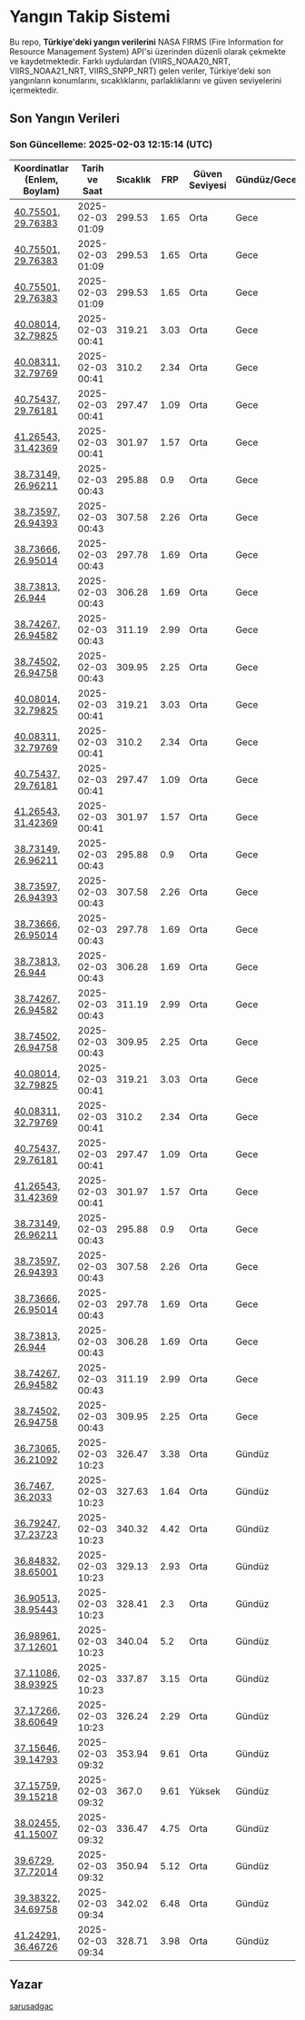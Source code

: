 # Yangın Takip Sistemi

Bu repo, **Türkiye'deki yangın verilerini** NASA FIRMS (Fire Information for Resource Management System) API'si üzerinden düzenli olarak çekmekte ve kaydetmektedir. Farklı uydulardan (VIIRS_NOAA20_NRT, VIIRS_NOAA21_NRT, VIIRS_SNPP_NRT) gelen veriler, Türkiye'deki son yangınların konumlarını, sıcaklıklarını, parlaklıklarını ve güven seviyelerini içermektedir.

## Son Yangın Verileri
### Son Güncelleme: 2025-02-03 12:15:14 (UTC)

| Koordinatlar (Enlem, Boylam) | Tarih ve Saat | Sıcaklık | FRP | Güven Seviyesi | Gündüz/Gece |
|-----------------------------|----------------|----------|-----|----------------|-------------|
| [40.75501, 29.76383](https://www.google.com/maps?q=40.75501,29.76383) | 2025-02-03 01:09 | 299.53 | 1.65 | Orta | Gece |
| [40.75501, 29.76383](https://www.google.com/maps?q=40.75501,29.76383) | 2025-02-03 01:09 | 299.53 | 1.65 | Orta | Gece |
| [40.75501, 29.76383](https://www.google.com/maps?q=40.75501,29.76383) | 2025-02-03 01:09 | 299.53 | 1.65 | Orta | Gece |
| [40.08014, 32.79825](https://www.google.com/maps?q=40.08014,32.79825) | 2025-02-03 00:41 | 319.21 | 3.03 | Orta | Gece |
| [40.08311, 32.79769](https://www.google.com/maps?q=40.08311,32.79769) | 2025-02-03 00:41 | 310.2 | 2.34 | Orta | Gece |
| [40.75437, 29.76181](https://www.google.com/maps?q=40.75437,29.76181) | 2025-02-03 00:41 | 297.47 | 1.09 | Orta | Gece |
| [41.26543, 31.42369](https://www.google.com/maps?q=41.26543,31.42369) | 2025-02-03 00:41 | 301.97 | 1.57 | Orta | Gece |
| [38.73149, 26.96211](https://www.google.com/maps?q=38.73149,26.96211) | 2025-02-03 00:43 | 295.88 | 0.9 | Orta | Gece |
| [38.73597, 26.94393](https://www.google.com/maps?q=38.73597,26.94393) | 2025-02-03 00:43 | 307.58 | 2.26 | Orta | Gece |
| [38.73666, 26.95014](https://www.google.com/maps?q=38.73666,26.95014) | 2025-02-03 00:43 | 297.78 | 1.69 | Orta | Gece |
| [38.73813, 26.944](https://www.google.com/maps?q=38.73813,26.944) | 2025-02-03 00:43 | 306.28 | 1.69 | Orta | Gece |
| [38.74267, 26.94582](https://www.google.com/maps?q=38.74267,26.94582) | 2025-02-03 00:43 | 311.19 | 2.99 | Orta | Gece |
| [38.74502, 26.94758](https://www.google.com/maps?q=38.74502,26.94758) | 2025-02-03 00:43 | 309.95 | 2.25 | Orta | Gece |
| [40.08014, 32.79825](https://www.google.com/maps?q=40.08014,32.79825) | 2025-02-03 00:41 | 319.21 | 3.03 | Orta | Gece |
| [40.08311, 32.79769](https://www.google.com/maps?q=40.08311,32.79769) | 2025-02-03 00:41 | 310.2 | 2.34 | Orta | Gece |
| [40.75437, 29.76181](https://www.google.com/maps?q=40.75437,29.76181) | 2025-02-03 00:41 | 297.47 | 1.09 | Orta | Gece |
| [41.26543, 31.42369](https://www.google.com/maps?q=41.26543,31.42369) | 2025-02-03 00:41 | 301.97 | 1.57 | Orta | Gece |
| [38.73149, 26.96211](https://www.google.com/maps?q=38.73149,26.96211) | 2025-02-03 00:43 | 295.88 | 0.9 | Orta | Gece |
| [38.73597, 26.94393](https://www.google.com/maps?q=38.73597,26.94393) | 2025-02-03 00:43 | 307.58 | 2.26 | Orta | Gece |
| [38.73666, 26.95014](https://www.google.com/maps?q=38.73666,26.95014) | 2025-02-03 00:43 | 297.78 | 1.69 | Orta | Gece |
| [38.73813, 26.944](https://www.google.com/maps?q=38.73813,26.944) | 2025-02-03 00:43 | 306.28 | 1.69 | Orta | Gece |
| [38.74267, 26.94582](https://www.google.com/maps?q=38.74267,26.94582) | 2025-02-03 00:43 | 311.19 | 2.99 | Orta | Gece |
| [38.74502, 26.94758](https://www.google.com/maps?q=38.74502,26.94758) | 2025-02-03 00:43 | 309.95 | 2.25 | Orta | Gece |
| [40.08014, 32.79825](https://www.google.com/maps?q=40.08014,32.79825) | 2025-02-03 00:41 | 319.21 | 3.03 | Orta | Gece |
| [40.08311, 32.79769](https://www.google.com/maps?q=40.08311,32.79769) | 2025-02-03 00:41 | 310.2 | 2.34 | Orta | Gece |
| [40.75437, 29.76181](https://www.google.com/maps?q=40.75437,29.76181) | 2025-02-03 00:41 | 297.47 | 1.09 | Orta | Gece |
| [41.26543, 31.42369](https://www.google.com/maps?q=41.26543,31.42369) | 2025-02-03 00:41 | 301.97 | 1.57 | Orta | Gece |
| [38.73149, 26.96211](https://www.google.com/maps?q=38.73149,26.96211) | 2025-02-03 00:43 | 295.88 | 0.9 | Orta | Gece |
| [38.73597, 26.94393](https://www.google.com/maps?q=38.73597,26.94393) | 2025-02-03 00:43 | 307.58 | 2.26 | Orta | Gece |
| [38.73666, 26.95014](https://www.google.com/maps?q=38.73666,26.95014) | 2025-02-03 00:43 | 297.78 | 1.69 | Orta | Gece |
| [38.73813, 26.944](https://www.google.com/maps?q=38.73813,26.944) | 2025-02-03 00:43 | 306.28 | 1.69 | Orta | Gece |
| [38.74267, 26.94582](https://www.google.com/maps?q=38.74267,26.94582) | 2025-02-03 00:43 | 311.19 | 2.99 | Orta | Gece |
| [38.74502, 26.94758](https://www.google.com/maps?q=38.74502,26.94758) | 2025-02-03 00:43 | 309.95 | 2.25 | Orta | Gece |
| [36.73065, 36.21092](https://www.google.com/maps?q=36.73065,36.21092) | 2025-02-03 10:23 | 326.47 | 3.38 | Orta | Gündüz |
| [36.7467, 36.2033](https://www.google.com/maps?q=36.7467,36.2033) | 2025-02-03 10:23 | 327.63 | 1.64 | Orta | Gündüz |
| [36.79247, 37.23723](https://www.google.com/maps?q=36.79247,37.23723) | 2025-02-03 10:23 | 340.32 | 4.42 | Orta | Gündüz |
| [36.84832, 38.65001](https://www.google.com/maps?q=36.84832,38.65001) | 2025-02-03 10:23 | 329.13 | 2.93 | Orta | Gündüz |
| [36.90513, 38.95443](https://www.google.com/maps?q=36.90513,38.95443) | 2025-02-03 10:23 | 328.41 | 2.3 | Orta | Gündüz |
| [36.98961, 37.12601](https://www.google.com/maps?q=36.98961,37.12601) | 2025-02-03 10:23 | 340.04 | 5.2 | Orta | Gündüz |
| [37.11086, 38.93925](https://www.google.com/maps?q=37.11086,38.93925) | 2025-02-03 10:23 | 337.87 | 3.15 | Orta | Gündüz |
| [37.17266, 38.60649](https://www.google.com/maps?q=37.17266,38.60649) | 2025-02-03 10:23 | 326.24 | 2.29 | Orta | Gündüz |
| [37.15646, 39.14793](https://www.google.com/maps?q=37.15646,39.14793) | 2025-02-03 09:32 | 353.94 | 9.61 | Orta | Gündüz |
| [37.15759, 39.15218](https://www.google.com/maps?q=37.15759,39.15218) | 2025-02-03 09:32 | 367.0 | 9.61 | Yüksek | Gündüz |
| [38.02455, 41.15007](https://www.google.com/maps?q=38.02455,41.15007) | 2025-02-03 09:32 | 336.47 | 4.75 | Orta | Gündüz |
| [39.6729, 37.72014](https://www.google.com/maps?q=39.6729,37.72014) | 2025-02-03 09:32 | 350.94 | 5.12 | Orta | Gündüz |
| [39.38322, 34.69758](https://www.google.com/maps?q=39.38322,34.69758) | 2025-02-03 09:34 | 342.02 | 6.48 | Orta | Gündüz |
| [41.24291, 36.46726](https://www.google.com/maps?q=41.24291,36.46726) | 2025-02-03 09:34 | 328.71 | 3.98 | Orta | Gündüz |

## Yazar

[sarusadgac](https://x.com/sarusadgac)
